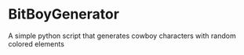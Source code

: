 # BitBoyGenerator
A simple python script that generates cowboy characters with random colored elements
